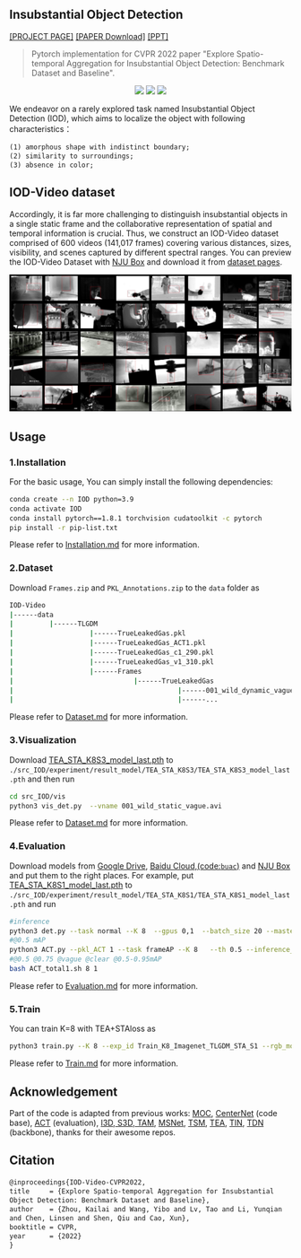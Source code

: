 

## Insubstantial Object Detection

[[PROJECT PAGE]](https://calayzhou.github.io/) [[PAPER Download]]() [[PPT]](./readme/IOD-Video.pdf) 

>Pytorch implementation for CVPR 2022 paper "Explore Spatio-temporal Aggregation for Insubstantial Object Detection: Benchmark Dataset and Baseline".


<div align="center" style="width:image width px;">
  <img  src="images/001_wild_static_vague.gif" width=240>
  <img  src="images/044_flange_dynamic_clear.gif" width=240>
  <img  src="images/481_pipeline_dynamic_clear.gif" width=240 >
</div>

We endeavor on a rarely explored task named Insubstantial Object Detection (IOD), which aims to localize the object with following characteristics：
```
(1) amorphous shape with indistinct boundary;
(2) similarity to surroundings;
(3) absence in color;
```
## IOD-Video dataset

Accordingly, it is far more challenging to distinguish insubstantial objects in a single static frame and the collaborative representation of spatial and temporal information is crucial. Thus, we construct an IOD-Video dataset comprised of 600 videos (141,017 frames) covering various distances, sizes, visibility, and scenes captured by different spectral ranges.
You can preview the IOD-Video Dataset with [NJU Box](https://box.nju.edu.cn/d/654f74926166482fa569/) and download it from [dataset pages](https://calayzhou.github.io/2022/05/04/Dataset/). 

<div align="center" style="width:image width px;">
  <img  src="images/IOD-Video_overview.png" width=720>
</div>

## Usage

### 1.Installation

For the basic usage, You can simply install the following dependencies:
```bash
conda create --n IOD python=3.9
conda activate IOD
conda install pytorch==1.8.1 torchvision cudatoolkit -c pytorch
pip install -r pip-list.txt
```
Please refer to [Installation.md](./readme/Installation.md) for more information.

### 2.Dataset
Download `Frames.zip` and `PKL_Annotations.zip` to the `data` folder as
```bash
IOD-Video
|------data
|         |------TLGDM
|                   |------TrueLeakedGas.pkl
|                   |------TrueLeakedGas_ACT1.pkl
|                   |------TrueLeakedGas_c1_290.pkl
|                   |------TrueLeakedGas_v1_310.pkl
|                   |------Frames
|                              |------TrueLeakedGas
|                                         |------001_wild_dynamic_vague
|                                         |------...
```
Please refer to [Dataset.md](./readme/Dataset.md) for more information.


### 3.Visualization

Download [TEA_STA_K8S3_model_last.pth](https://drive.google.com/file/d/1MZBYKeoOr6OCAJkLNyRpcuqWvx_PdOyP/view?usp=sharing) to `./src_IOD/experiment/result_model/TEA_STA_K8S3/TEA_STA_K8S3_model_last.pth` and then run

```bash
cd src_IOD/vis
python3 vis_det.py  --vname 001_wild_static_vague.avi 
```
Please refer to [Dataset.md](./readme/Dataset.md) for more information.

### 4.Evaluation
Download models from [Google Drive](https://drive.google.com/drive/folders/1n1VG_nWj5e57iKeJlVOJgs7zhoukailai4lQe7q7hn?usp=sharing),
[Baidu Cloud,(code:`buac`)](https://pan.baidu.com/s/1ddV-u5RXnAsKtM8f19W7DA ) and [NJU Box](https://box.nju.edu.cn/d/7d89bd4796ab486b9886/) and put them to the 
right places. For example, put [TEA_STA_K8S1_model_last.pth](https://drive.google.com/file/d/1NECG8ML63tPEaH8D1U8diuyMSM6yncIc/view?usp=sharing) to `./src_IOD/experiment/result_model/TEA_STA_K8S1/TEA_STA_K8S1_model_last.pth` and run

~~~bash
#inference
python3 det.py --task normal --K 8  --gpus 0,1  --batch_size 20 --master_batch 10  --num_workers 2 --rgb_model ../experiment/result_model/TEA_STA_K8S1/TEA_STA_K8S1_model_last.pth  --inference_dir ../result/inference_TLGDM_pkl1   --dataset IODVideo   --split  1  --arch TEAresnet_50
#@0.5 mAP
python3 ACT.py --pkl_ACT 1 --task frameAP --K 8   --th 0.5 --inference_dir ../result/inference_TLGDM_pkl1 --dataset IODVideo --split 1
#@0.5 @0.75 @vague @clear @0.5-0.95mAP
bash ACT_total1.sh 8 1
~~~

Please refer to [Evaluation.md](./readme/Evaluation.md) for more information.

### 5.Train
You can train K=8 with TEA+STAloss as
```bash
python3 train.py --K 8 --exp_id Train_K8_Imagenet_TLGDM_STA_S1 --rgb_model ../experiment/result_model/TEA_STA_K8S1/ --batch_size 16  --master_batch 8  --lr 5e-4 --gpus 0,1 --num_workers 4  --num_epochs 12 --lr_step 6,8 --dataset IODVideo --split 1  --arch TEAresnet_50   --pretrain_model imagenet
```

Please refer to [Train.md](./readme/Train.md) for more information.

## Acknowledgement

Part of the code is adapted from previous works: [MOC](https://github.com/MCG-NJU/MOC-Detector/tree/master),
[CenterNet](https://github.com/xingyizhou/CenterNet) (code base), [ACT](https://github.com/vkalogeiton/caffe/tree/act-detector) (evaluation), 
[I3D, S3D, TAM](https://github.com/IBM/action-recognition-pytorch),
[MSNet](https://github.com/arunos728/MotionSqueeze),
[TSM](https://github.com/mit-han-lab/temporal-shift-module),
[TEA](https://github.com/Phoenix1327/tea-action-recognition),
[TIN](https://github.com/deepcs233/TIN),
[TDN](https://github.com/MCG-NJU/TDN) (backbone), thanks for their awesome repos.


## Citation

```
@inproceedings{IOD-Video-CVPR2022,
title     = {Explore Spatio-temporal Aggregation for Insubstantial Object Detection: Benchmark Dataset and Baseline},
author    = {Zhou, Kailai and Wang, Yibo and Lv, Tao and Li, Yunqian and Chen, Linsen and Shen, Qiu and Cao, Xun},
booktitle = CVPR,
year      = {2022}
}
```
